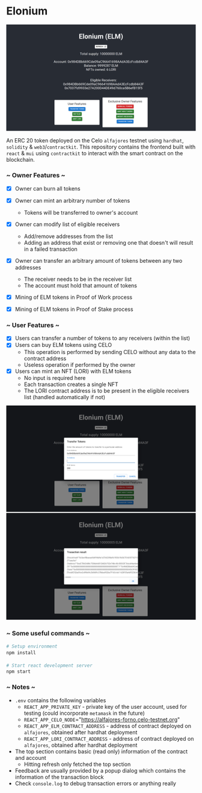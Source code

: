 # Elonium

<img src="images/home.png">

An ERC 20 token deployed on the Celo `alfajores` testnet using `hardhat`, `solidity` & `web3`/`contractkit`. This repository contains the frontend built with `react` & `mui` using `contractkit` to interact with the smart contract on the blockchain.


### ~ Owner Features ~

- [X] Owner can burn all tokens
- [X] Owner can mint an arbitrary number of tokens
  - Tokens will be transferred to owner's account
- [X] Owner can modify list of eligible receivers
  - Add/remove addresses from the list
  - Adding an address that exist or removing one that doesn't will result in a failed transaction
- [X] Owner can transfer an arbitrary amount of tokens between any two addresses
  - The receiver needs to be in the receiver list
  - The account must hold that amount of tokens
  
- [X] Mining of ELM tokens in Proof of Work process
- [X] Mining of ELM tokens in Proof of Stake process
  

### ~ User Features ~

- [X] Users can transfer a number of tokens to any receivers (within the list)
- [X] Users can buy ELM tokens using CELO
  - This operation is performed by sending CELO without any data to the contract address
  - Useless operation if performed by the owner 
- [X] Users can mint an NFT (LORI) with ELM tokens
  - No input is required here
  - Each transaction creates a single NFT
  - The LORI contract address is to be present in the eligible receivers list (handled automatically if not)

<img src="images/transfer.png">
<img src="images/result.png">

### ~ Some useful commands ~

```bash
# Setup environment
npm install 

# Start react development server
npm start
```

### ~ Notes ~

- `.env` contains the following variables
  - `REACT_APP_PRIVATE_KEY` - private key of the user account, used for testing (could incorporate `metamask` in the future)
  - `REACT_APP_CELO_NODE`="https://alfajores-forno.celo-testnet.org"
  - `REACT_APP_ELM_CONTRACT_ADDRESS` - address of contract deployed on `alfajores`, obtained after hardhat deployment
  - `REACT_APP_LORI_CONTRACT_ADDRESS` - address of contract deployed on `alfajores`, obtained after hardhat deployment
- The top section contains basic (read only) information of the contract and account
  - Hitting refresh only fetched the top section
- Feedback are usually provided by a popup dialog which contains the information of the transaction block
- Check `console.log` to debug transaction errors or anything really
